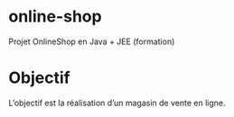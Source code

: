 # online-shop
Projet OnlineShop en Java + JEE (formation)

# Objectif
L’objectif est la réalisation d’un magasin de vente en ligne.
